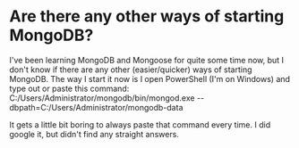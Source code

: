 
# Are there any other ways of starting MongoDB?

I've been learning MongoDB and Mongoose for quite some time now, but I don't know if there are any other (easier/quicker) ways of starting MongoDB. The way I start it now is I open PowerShell (I'm on Windows) and type out or paste this command:
C:/Users/Administrator/mongodb/bin/mongod.exe --dbpath=C:/Users/Administrator/mongodb-data

It gets a little bit boring to always paste that command every time. I did google it, but didn't find any straight answers.

        